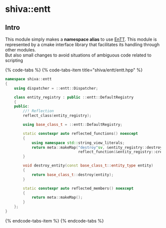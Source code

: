 # shiva::entt

## Intro

This module simply makes a **namespace alias** to use [EnTT](https://github.com/skypjack/entt). This module is represented by a cmake interface library that facilitates its handling through other modules.  
But also small changes to avoid situations of ambiguous code related to scripting

{% code-tabs %}
{% code-tabs-item title="shiva/entt/entt.hpp" %}
```cpp
namespace shiva::entt
{
    using dispatcher = ::entt::Dispatcher;

    class entity_registry : public ::entt::DefaultRegistry
    {
    public:
        //! Reflection
        reflect_class(entity_registry);

        using base_class_t = ::entt::DefaultRegistry;

        static constexpr auto reflected_functions() noexcept
        {
            using namespace std::string_view_literals;
            return meta::makeMap("destroy"sv, &entity_registry::destroy_entity,
                                 reflect_function(&entity_registry::create));
        }

        void destroy_entity(const base_class_t::entity_type entity)
        {
            return base_class_t::destroy(entity);
        }

        static constexpr auto reflected_members() noexcept
        {
            return meta::makeMap();
        }
    };
}
```
{% endcode-tabs-item %}
{% endcode-tabs %}

